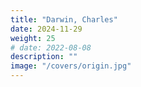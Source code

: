 ```yaml
---
title: "Darwin, Charles"
date: 2024-11-29
weight: 25
# date: 2022-08-08
description: ""
image: "/covers/origin.jpg"
---
```


